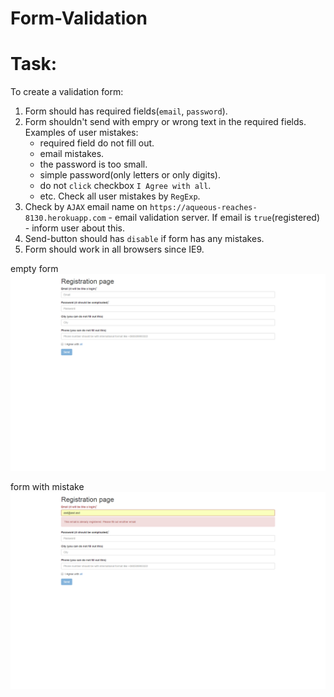 # Form-Validation
# Task:
To create a validation form:

1. Form should has required fields(`email`, `password`).
2. Form shouldn't send with empry or wrong text in the required fields. Examples of user mistakes:
	- required field do not fill out.
	- email mistakes.
	- the password is too small.
	- simple password(only letters or only digits).
	- do not `click` checkbox `I Agree with all`.
	- etc.
	Check all user mistakes by `RegExp`.
3. Check by `AJAX` email name on `https://aqueous-reaches-8130.herokuapp.com` - email validation server. If email is `true`(registered) - inform user about this.
4. Send-button should has `disable` if form has any mistakes.
5. Form should work in all browsers since IE9.


empty form
![Скриншот](imgs/screen-empty.png)

form with mistake
![Скриншот](imgs/screen-mistake.png)
